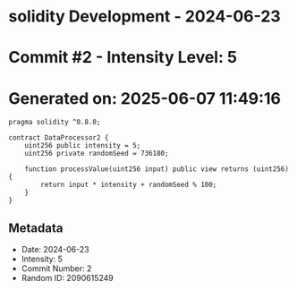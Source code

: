 ﻿# solidity Development - 2024-06-23
# Commit #2 - Intensity Level: 5
# Generated on: 2025-06-07 11:49:16
```solidity
pragma solidity ^0.8.0;

contract DataProcessor2 {
    uint256 public intensity = 5;
    uint256 private randomSeed = 736180;

    function processValue(uint256 input) public view returns (uint256) {
        return input * intensity + randomSeed % 100;
    }
}
```
## Metadata
- Date: 2024-06-23
- Intensity: 5
- Commit Number: 2
- Random ID: 2090615249
